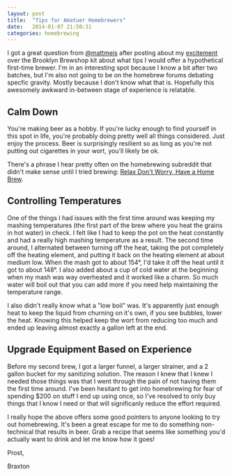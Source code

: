 ```yaml
---
layout: post
title:  "Tips for Amatuer Homebrewers"
date:   2014-01-07 21:50:31
categories: homebrewing 
---
```


I got a great question from [@mattmeis](https://twitter.com/mattmeis) after posting about my [excitement](https://twitter.com/_braxtone/status/420580816616296449) over the Brooklyn Brewshop kit about what tips I would offer a hypothetical first-time brewer. I'm in an interesting spot because I know a bit after two batches, but I'm also not going to be on the homebrew forums debating specfic gravity. Mostly because I don't know what that is. Hopefully this awesomely awkward in-between stage of experience is relatable.

Calm Down
---------------------
You're making beer as a hobby. If you're lucky enough to find yourself in this spot in life, you're probably doing pretty well all things considered. Just enjoy the process. Beer is surprisingly resilient so as long as you're not putting out cigarettes in your wort, you'll likely be ok.

There's a phrase I hear pretty often on the homebrewing subreddit that didn't make sense until I tried brewing: [Relax Don't Worry, Have a Home Brew](http://www.homebrewtalk.com/wiki/index.php/Relax_Don't_Worry,_Have_a_Home_Brew).

Controlling Temperatures
---------------------
One of the things I had issues with the first time around was keeping my mashing temperatures (the first part of the brew where you heat the grains in hot water) in check. I felt like I had to keep the pot on the heat constantly and had a really high mashing temperature as a result. The second time around, I alternated between turning off the heat, taking the pot completely off the heating element, and putting it back on the heating element at about medium low. When the mash got to about 154&deg;, I'd take it off the heat until it got to about 148&deg;.  I also added about a cup of cold water at the beginning when my mash was way overheated and it worked like a charm. So much water will boil out that you can add more if you need help maintaining the temperature range.

I also didn't really know what a "low boil" was. It's apparently just enough heat to keep the liquid from churning on it's own, if you see bubbles, lower the heat. Knowing this helped keep the wort from reducing too much and ended up leaving almost exactly a gallon left at the end.

Upgrade Equipment Based on Experience
---------------------
Before my second brew, I got a larger funnel, a larger strainer, and a 2 gallon bucket for my sanitizing solution. The reason I knew that I knew I needed those things was that I went through the pain of not having them the first time around. I've been hesitant to get into homebrewing for fear of spending $200 on stuff I end up using once, so I've resolved to only buy things that I know I need or that will significanly reduce the effort required.


I really hope the above offers some good pointers to anyone looking to try out homebrewing. It's been a great escape for me to do something non-technical that results in beer. Grab a recipe that seems like something you'd actually want to drink and let me know how it goes!

Prost,

Braxton
